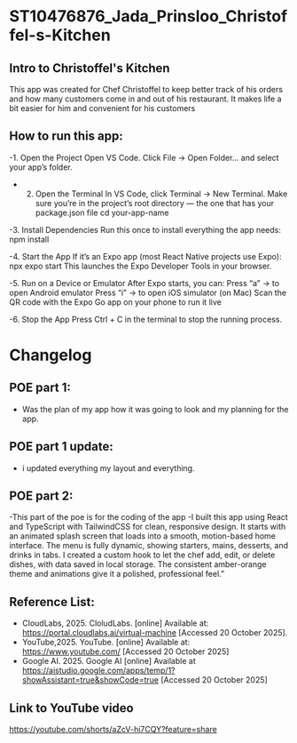 # ST10476876_Jada_Prinsloo_Christoffel-s-Kitchen
## Intro to Christoffel's Kitchen 
This app was created for Chef Christoffel to keep better track of his orders and how many customers come in and out of his restaurant. It makes life a bit easier for him and convenient for his customers 

## How to run this app:
-1. Open the Project
Open VS Code.
Click File → Open Folder… and select your app’s folder.

- 2. Open the Terminal
In VS Code, click Terminal → New Terminal.
Make sure you’re in the project’s root directory — the one that has your package.json file
cd your-app-name

-3. Install Dependencies
Run this once to install everything the app needs:
npm install

-4. Start the App
If it’s an Expo app (most React Native projects use Expo):
npx expo start
This launches the Expo Developer Tools in your browser.

-5. Run on a Device or Emulator
After Expo starts, you can:
Press “a” → to open Android emulator
Press “i” → to open iOS simulator (on Mac)
Scan the QR code with the Expo Go app on your phone to run it live

 -6. Stop the App
Press Ctrl + C in the terminal to stop the running process.


# Changelog
## POE part 1:
- Was the plan of my app how it was going to look and my planning for the app.

## POE part 1 update:
- i updated everything my layout and everything.

## POE part 2:
-This part of the poe is for the coding of the app
-I built this app using React and TypeScript with TailwindCSS for clean, responsive design. It starts with an animated splash screen that loads into a smooth, motion-based home interface. The menu is fully dynamic, showing starters, mains, desserts, and drinks in tabs. I created a custom hook to let the chef add, edit, or delete dishes, with data saved in local storage. The consistent amber-orange theme and animations give it a polished, professional feel.”

## Reference List:
- CloudLabs, 2025. CloludLabs. [online] Available at: https://portal.cloudlabs.ai/virtual-machine [Accessed 20 October 2025].
- YouTube,2025. YouTube. [online] Available at: https://www.youtube.com/ [Accessed 20 October 2025]
- Google AI. 2025. Google AI [online] Available at https://aistudio.google.com/apps/temp/1?showAssistant=true&showCode=true [Accessed 20 October 2025]

## Link to YouTube video
https://youtube.com/shorts/aZcV-hi7CQY?feature=share


